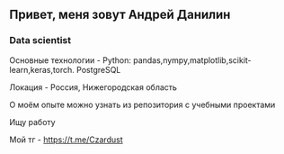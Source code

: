 ## Привет, меня зовут Андрей Данилин
### Data scientist

Основные технологии - Python: pandas,nympy,matplotlib,scikit-learn,keras,torch. PostgreSQL

Локация - Россия, Нижегородская область

О моём опыте можно узнать из репозитория с учебными проектами

Ищу работу

Мой тг - https://t.me/Czardust

